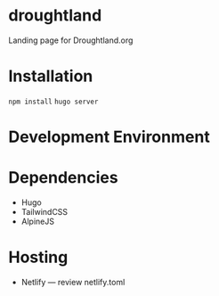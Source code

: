 # droughtland
Landing page for Droughtland.org

# Installation
`npm install`
`hugo server`

# Development Environment


# Dependencies
- Hugo
- TailwindCSS
- AlpineJS

# Hosting
- Netlify — review netlify.toml
